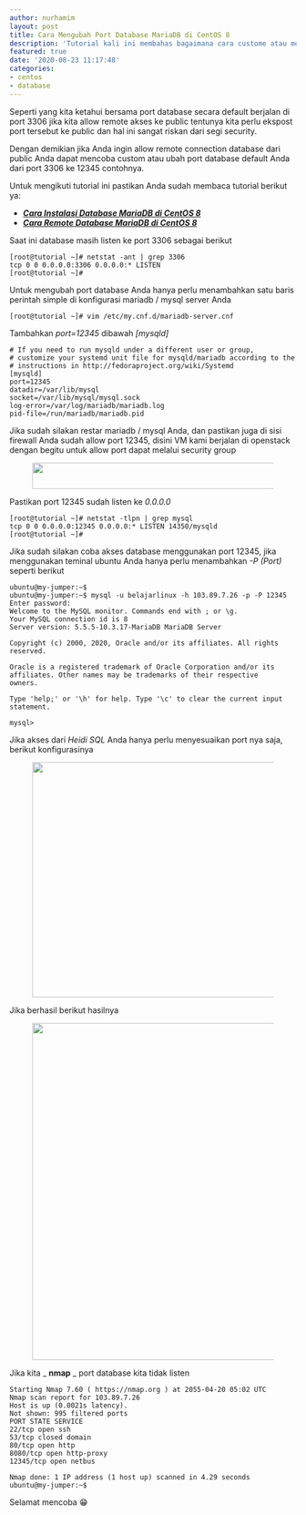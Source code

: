 ```yaml
---
author: nurhamim
layout: post
title: Cara Mengubah Port Database MariaDB di CentOS 8
description: 'Tutorial kali ini membahas bagaimana cara custome atau mengubah port database MariaDB'
featured: true
date: '2020-08-23 11:17:48'
categories:
- centos
- database
---
```


Seperti yang kita ketahui bersama port database secara default berjalan di port 3306 jika kita allow remote akses ke public tentunya kita perlu ekspost port tersebut ke public dan hal ini sangat riskan dari segi security.

Dengan demikian jika Anda ingin allow remote connection database dari public Anda dapat mencoba custom atau ubah port database default Anda dari port 3306 ke 12345 contohnya.

Untuk mengikuti tutorial ini pastikan Anda sudah membaca tutorial berikut ya:

- **_[Cara Instalasi Database MariaDB di CentOS 8](/cara-instalasi-database-mariadb-di-centos-8/)_**
- **_[Cara Remote Database MariaDB di CentOS 8](/cara-remote-database-mariadb-di-centos-8/)_**

Saat ini database masih listen ke port 3306 sebagai berikut

    [root@tutorial ~]# netstat -ant | grep 3306
    tcp 0 0 0.0.0.0:3306 0.0.0.0:* LISTEN
    [root@tutorial ~]#

Untuk mengubah port database Anda hanya perlu menambahkan satu baris perintah simple di konfigurasi mariadb / mysql server Anda

    [root@tutorial ~]# vim /etc/my.cnf.d/mariadb-server.cnf

Tambahkan _port=12345_ dibawah _[mysqld]_

    # If you need to run mysqld under a different user or group,
    # customize your systemd unit file for mysqld/mariadb according to the
    # instructions in http://fedoraproject.org/wiki/Systemd
    [mysqld]
    port=12345
    datadir=/var/lib/mysql
    socket=/var/lib/mysql/mysql.sock
    log-error=/var/log/mariadb/mariadb.log
    pid-file=/run/mariadb/mariadb.pid

Jika sudah silakan restar mariadb / mysql Anda, dan pastikan juga di sisi firewall Anda sudah allow port 12345, disini VM kami berjalan di openstack dengan begitu untuk allow port dapat melalui security group

<figure class="wp-block-image size-large"><img loading="lazy" width="1024" height="46" src="/content/images/wordpress/2020/08/image-49-1024x46.png" alt="" class="wp-image-176" srcset="/content/images/wordpress/2020/08/image-49-1024x46.png 1024w, /content/images/wordpress/2020/08/image-49-300x13.png 300w, /content/images/wordpress/2020/08/image-49-768x34.png 768w, /content/images/wordpress/2020/08/image-49.png 1143w" sizes="(max-width: 1024px) 100vw, 1024px"></figure>

Pastikan port 12345 sudah listen ke _0.0.0.0_

    [root@tutorial ~]# netstat -tlpn | grep mysql
    tcp 0 0 0.0.0.0:12345 0.0.0.0:* LISTEN 14350/mysqld
    [root@tutorial ~]#

Jika sudah silakan coba akses database menggunakan port 12345, jika menggunakan teminal ubuntu Anda hanya perlu menambahkan _-P (Port)_ seperti berikut

    ubuntu@my-jumper:~$
    ubuntu@my-jumper:~$ mysql -u belajarlinux -h 103.89.7.26 -p -P 12345
    Enter password:
    Welcome to the MySQL monitor. Commands end with ; or \g.
    Your MySQL connection id is 8
    Server version: 5.5.5-10.3.17-MariaDB MariaDB Server
    
    Copyright (c) 2000, 2020, Oracle and/or its affiliates. All rights reserved.
    
    Oracle is a registered trademark of Oracle Corporation and/or its
    affiliates. Other names may be trademarks of their respective
    owners.
    
    Type 'help;' or '\h' for help. Type '\c' to clear the current input statement.
    
    mysql>

Jika akses dari _Heidi SQL_ Anda hanya perlu menyesuaikan port nya saja, berikut konfigurasinya

<figure class="wp-block-image size-large"><img loading="lazy" width="865" height="413" src="/content/images/wordpress/2020/08/image-50.png" alt="" class="wp-image-177" srcset="/content/images/wordpress/2020/08/image-50.png 865w, /content/images/wordpress/2020/08/image-50-300x143.png 300w, /content/images/wordpress/2020/08/image-50-768x367.png 768w" sizes="(max-width: 865px) 100vw, 865px"></figure>

Jika berhasil berikut hasilnya

<figure class="wp-block-image size-large"><img loading="lazy" width="934" height="592" src="/content/images/wordpress/2020/08/image-51.png" alt="" class="wp-image-178" srcset="/content/images/wordpress/2020/08/image-51.png 934w, /content/images/wordpress/2020/08/image-51-300x190.png 300w, /content/images/wordpress/2020/08/image-51-768x487.png 768w" sizes="(max-width: 934px) 100vw, 934px"></figure>

Jika kita _ **nmap** _ port database kita tidak listen

    Starting Nmap 7.60 ( https://nmap.org ) at 2055-04-20 05:02 UTC
    Nmap scan report for 103.89.7.26
    Host is up (0.0021s latency).
    Not shown: 995 filtered ports
    PORT STATE SERVICE
    22/tcp open ssh
    53/tcp closed domain
    80/tcp open http
    8080/tcp open http-proxy
    12345/tcp open netbus
    
    Nmap done: 1 IP address (1 host up) scanned in 4.29 seconds
    ubuntu@my-jumper:~$

Selamat mencoba 😁